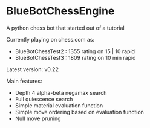 # BlueBotChessEngine
A python chess bot that started out of a tutorial

Currently playing on chess.com as:
- BlueBotChessTest2 : 1355 rating on 15 | 10 rapid
- BlueBotChessTest3 : 1809 rating on 10 min rapid

Latest version: v0.22

Main features:
- Depth 4 alpha-beta negamax search
- Full quiescence search
- Simple material evaluation function
- Simple move ordering based on evaluation function
- Null move pruning
